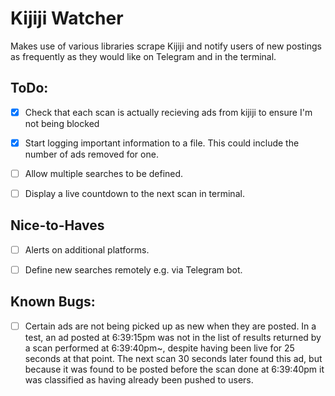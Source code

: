# Kijiji Watcher

Makes use of various libraries scrape Kijiji and notify users of new postings as frequently as they would like on Telegram and in the terminal.

## ToDo:

- [x] Check that each scan is actually recieving ads from kijiji to ensure I'm not being blocked

- [x] Start logging important information to a file. This could include the number of ads removed for one.

- [ ] Allow multiple searches to be defined.

- [ ] Display a live countdown to the next scan in terminal.

## Nice-to-Haves

- [ ] Alerts on additional platforms.

- [ ] Define new searches remotely e.g. via Telegram bot.

## Known Bugs:

- [ ] Certain ads are not being picked up as new when they are posted. In a test, an ad posted at 6:39:15pm was not in the list of results returned by a scan performed at 6:39:40pm~, despite having been live for 25 seconds at that point. The next scan 30 seconds later found this ad, but because it was found to be posted before the scan done at 6:39:40pm it was classified as having already been pushed to users. 

